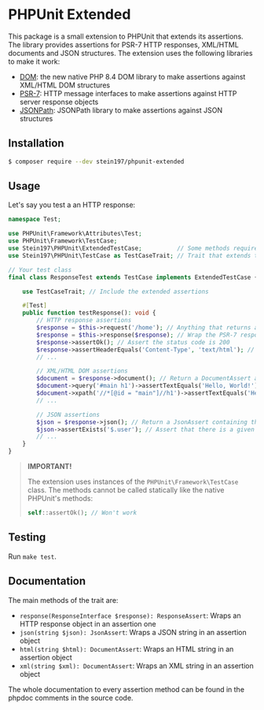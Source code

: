 # PHPUnit Extended
This package is a small extension to PHPUnit that extends its assertions. The library provides assertions for PSR-7 HTTP responses, XML/HTML documents and JSON structures. The extension uses the following libraries to make it work:
- [DOM](https://www.php.net/manual/en/book.dom.php): the new native PHP 8.4 DOM library to make assertions against XML/HTML DOM structures
- [PSR-7](https://www.php-fig.org/psr/psr-7/): HTTP message interfaces to make assertions against HTTP server response objects
- [JSONPath](https://github.com/Galbar/JsonPath-PHP): JSONPath library to make assertions against JSON structures

## Installation
```bash
$ composer require --dev stein197/phpunit-extended
```

## Usage
Let's say you test a an HTTP response:
```php
namespace Test;

use PHPUnit\Framework\Attributes\Test;
use PHPUnit\Framework\TestCase;
use Stein197\PHPUnit\ExtendedTestCase;          // Some methods require the test class to implement this interface. It's already implemented by the TestCase trait
use Stein197\PHPUnit\TestCase as TestCaseTrait; // Trait that extends the basic PHPUnit assertion functionality

// Your test class
final class ResponseTest extends TestCase implements ExtendedTestCase {

	use TestCaseTrait; // Include the extended assertions

	#[Test]
	public function testResponse(): void {
		// HTTP response assertions
		$response = $this->request('/home'); // Anything that returns a PSR-7 response object
		$response = $this->response($response); // Wrap the PSR-7 response in an assertion object
		$response->assertOk(); // Assert the status code is 200
		$response->assertHeaderEquals('Content-Type', 'text/html'); // Assert that there is a header 'Content-Type' with the value 'text/html'
		// ...

		// XML/HTML DOM assertions
		$document = $response->document(); // Return a DocumentAssert assertion object containing the response body
		$document->query('#main h1')->assertTextEquals('Hello, World!'); // Query elements by query selector an assert
		$document->xpath('//*[@id = "main"]//h1')->assertTextEquals('Hello, World!'); // The the same but using XPath
		// ...

		// JSON assertions
		$json = $response->json(); // Return a JsonAssert containing the response body
		$json->assertExists('$.user'); // Assert that there is a given JSONPath
		// ...
	}
}
```

> **IMPORTANT!**
>
> The extension uses instances of the `PHPUnit\Framework\TestCase` class. The methods cannot be called statically like the native PHPUnit's methods:
> ```php
> self::assertOk(); // Won't work
> ```

## Testing
Run `make test`.

## Documentation
The main methods of the trait are:
- `response(ResponseInterface $response): ResponseAssert`: Wraps an HTTP response object in an assertion one
- `json(string $json): JsonAssert`: Wraps a JSON string in an assertion object
- `html(string $html): DocumentAssert`: Wraps an HTML string in an assertion object
- `xml(string $xml): DocumentAssert`: Wraps an XML string in an assertion object

The whole documentation to every assertion method can be found in the phpdoc comments in the source code.
